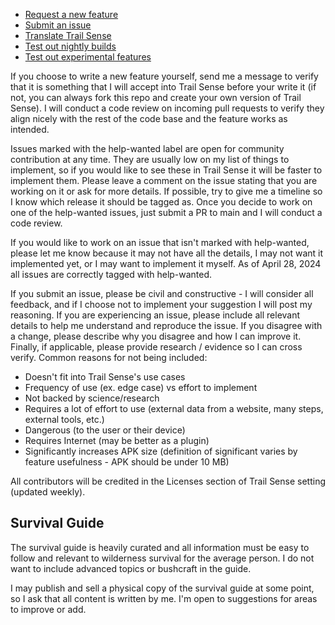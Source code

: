 - [Request a new feature](https://github.com/kylecorry31/Trail-Sense/issues/2590)
- [Submit an issue](https://github.com/kylecorry31/Trail-Sense/issues)
- [Translate Trail Sense](https://github.com/kylecorry31/Trail-Sense/issues/213)
- [Test out nightly builds](https://github.com/kylecorry31/Trail-Sense/discussions/1940)
- [Test out experimental features](https://github.com/kylecorry31/Trail-Sense/discussions/2099)

If you choose to write a new feature yourself, send me a message to verify that it is something that I will accept into Trail Sense before your write it (if not, you can always fork this repo and create your own version of Trail Sense). I will conduct a code review on incoming pull requests to verify they align nicely with the rest of the code base and the feature works as intended.

Issues marked with the help-wanted label are open for community contribution at any time. They are usually low on my list of things to implement, so if you would like to see these in Trail Sense it will be faster to implement them. Please leave a comment on the issue stating that you are working on it or ask for more details. If possible, try to give me a timeline so I know which release it should be tagged as. Once you decide to work on one of the help-wanted issues, just submit a PR to main and I will conduct a code review.

If you would like to work on an issue that isn't marked with help-wanted, please let me know because it may not have all the details, I may not want it implemented yet, or I may want to implement it myself. As of April 28, 2024 all issues are correctly tagged with help-wanted.

If you submit an issue, please be civil and constructive - I will consider all feedback, and if I choose not to implement your suggestion I will post my reasoning. If you are experiencing an issue, please include all relevant details to help me understand and reproduce the issue. If you disagree with a change, please describe why you disagree and how I can improve it. Finally, if applicable, please provide research / evidence so I can cross verify. Common reasons for not being included:

- Doesn't fit into Trail Sense's use cases
- Frequency of use (ex. edge case) vs effort to implement 
- Not backed by science/research
- Requires a lot of effort to use (external data from a website, many steps, external tools, etc.)
- Dangerous (to the user or their device)
- Requires Internet (may be better as a plugin)
- Significantly increases APK size (definition of significant varies by feature usefulness - APK should be under 10 MB) 

All contributors will be credited in the Licenses section of Trail Sense setting (updated weekly).

## Survival Guide
The survival guide is heavily curated and all information must be easy to follow and relevant to wilderness survival for the average person. I do not want to include advanced topics or bushcraft in the guide.

I may publish and sell a physical copy of the survival guide at some point, so I ask that all content is written by me. I'm open to suggestions for areas to improve or add.
